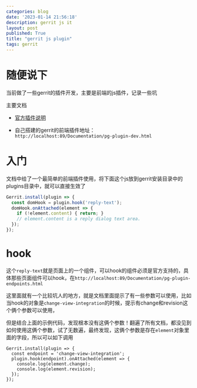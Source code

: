 ```yaml
---
categories: blog
date: '2023-01-14 21:56:18'
description: gerrit js it
layout: post
published: True
title: "gerrit js plugin"
tags: gerrit
---
```


# 随便说下

当前做了一些gerrit的插件开发，主要是前端的js插件，记录一些坑

主要文档

- [官方插件说明](https://www.gerritcodereview.com/plugins.html)

- 自己搭建的gerrit的前端插件地址： `http://localhost:89/Documentation/pg-plugin-dev.html`

# 入门

文档中给了一个最简单的前端插件使用，将下面这个js放到gerrit安装目录中的plugins目录中，就可以直接生效了

```javascript
Gerrit.install(plugin => {
  const domHook = plugin.hook('reply-text');
  domHook.onAttached(element => {
    if (!element.content) { return; }
    // element.content is a reply dialog text area.
  });
});

```

# hook

这个`reply-text`就是页面上的一个组件，可以hook的组件必须是官方支持的，具体那些页面组件可以hook，在`http://localhost:89/Documentation/pg-plugin-endpoints.html`

这里面就有一个比较坑人的地方，就是文档里面提示了有一些参数可以使用，比如当hook的对象是`change-view-integration`的时候，提示有change和revision这个俩个参数可以使用，

但是结合上面的示例代码，发现根本没有这俩个参数！翻遍了所有文档，都没见到如何使用这俩个参数，试了无数遍，最终发现，这俩个参数是存在`element`对象里面的字段，所以可以如下调用

```
Gerrit.install(plugin => {
  const endpoint = 'change-view-integration';
  plugin.hook(endpoint).onAttached(element => {
    console.log(element.change);
    console.log(element.revision);
  });
});
```

